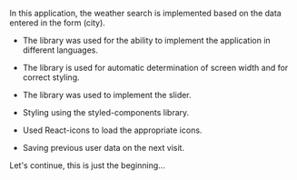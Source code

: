 <!--  -->
<!-- !Another personal project, for the first time using TypeScript, there were certain difficulties with adaptation to typing, but as a result you understand that it becomes easier to write code later and the advantages of TS are noticeable. -->
<!--  -->
In this application, the weather search is implemented based on the data entered in the form (city).
<!--  -->
<!-- !Briefly about the application: -->
<!--  -->
- The library was used for the ability to implement the application in different languages.
<!--  -->
- The library is used for automatic determination of screen width and for correct styling.
<!--  -->
- The library was used to implement the slider.
<!--  -->
- Styling using the styled-components library.
<!--  -->
- Used React-icons to load the appropriate icons.
<!--  -->
- Saving previous user data on the next visit.
<!--  -->
Let's continue, this is just the beginning...